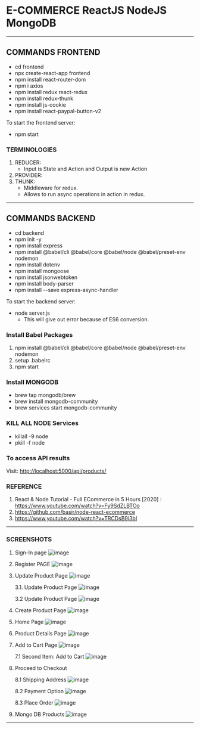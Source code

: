 # E-COMMERCE ReactJS NodeJS MongoDB

---

## COMMANDS FRONTEND

- cd frontend
- npx create-react-app frontend
- npm install react-router-dom
- npm i axios
- npm install redux react-redux
- npm install redux-thunk
- npm install js-cookie
- npm install react-paypal-button-v2

To start the frontend server:

- npm start

### TERMINOLOGIES

1. REDUCER:
   - Input is State and Action and Output is new Action
2. PROVIDER:
3. THUNK:
   - Middleware for redux.
   - Allows to run async operations in action in redux.

---

## COMMANDS BACKEND

- cd backend
- npm init -y
- npm install express
- npm install @babel/cli @babel/core @babel/node @babel/preset-env nodemon
- npm install dotenv
- npm install mongoose
- npm install jsonwebtoken
- npm install body-parser
- npm install --save express-async-handler

To start the backend server:

- node server.js
  - This will give out error because of ES6 conversion.

### Install Babel Packages

1. npm install @babel/cli @babel/core @babel/node @babel/preset-env nodemon
2. setup .babelrc
3. npm start

### Install MONGODB

- brew tap mongodb/brew
- brew install mongodb-community
- brew services start mongodb-community

### KILL ALL NODE Services

- killall -9 node
- pkill -f node

### To access API results

Visit: <http://localhost:5000/api/products/>

### REFERENCE

1. React & Node Tutorial - Full ECommerce in 5 Hours [2020]
   : <https://www.youtube.com/watch?v=Fy9SdZLBTOo>
2. <https://github.com/basir/node-react-ecommerce>
3. <https://www.youtube.com/watch?v=TRCDsB9i3bI>

---

### SCREENSHOTS

1. Sign-In page
   ![image](https://user-images.githubusercontent.com/15984084/127471137-b5b44667-12ef-4bee-a06b-a3c4be079080.png)

2. Register PAGE
   ![image](https://user-images.githubusercontent.com/15984084/127471205-25c7cb0c-a442-4a6e-9de6-60bc0cbc50f6.png)

3. Update Product Page
   ![image](https://user-images.githubusercontent.com/15984084/127471345-8a229661-2cbc-468b-8d17-069b710e6a73.png)

   3.1. Update Product Page
   ![image](https://user-images.githubusercontent.com/15984084/127471446-2a0e4adb-90c3-418f-8cfd-3793cbaece6d.png)

   3.2 Update Product Page
   ![image](https://user-images.githubusercontent.com/15984084/127471470-935d32de-05b6-4468-8a86-ec4e8830cde5.png)

4. Create Product Page
   ![image](https://user-images.githubusercontent.com/15984084/127471541-007c7ad3-101c-419c-b294-ea7c9b1e3cc1.png)

5. Home Page
   ![image](https://user-images.githubusercontent.com/15984084/127471932-a8054545-451d-45f5-80cf-c200ec1d95e6.png)

6. Product Details Page
   ![image](https://user-images.githubusercontent.com/15984084/127471977-b5236fc8-2fdc-4262-b4be-c9832e0907bc.png)

7. Add to Cart Page
   ![image](https://user-images.githubusercontent.com/15984084/127472007-9ebf3fef-a233-4f8d-8fbc-403d90db5f36.png)

   7.1 Second Item: Add to Cart
   ![image](https://user-images.githubusercontent.com/15984084/127472067-67b58a47-934d-406d-bec0-100c35c1743f.png)

8. Proceed to Checkout

   8.1 Shipping Address
   ![image](https://user-images.githubusercontent.com/15984084/127472210-b76710aa-ab33-4c6e-8e00-614877b91331.png)

   8.2 Payment Option
   ![image](https://user-images.githubusercontent.com/15984084/127472232-3a536a86-f0e8-4054-9d0e-d81a7c1748dd.png)

   8.3 Place Order
   ![image](https://user-images.githubusercontent.com/15984084/127472284-1753e771-ed8c-49ab-896f-03af2dd682a0.png)

9. Mongo DB Products
   ![image](https://user-images.githubusercontent.com/15984084/127472380-712cceee-e051-47fe-b604-5b51b8396743.png)

---
